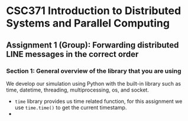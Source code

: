 # CSC371 Introduction to Distributed Systems and Parallel Computing
## Assignment 1 (Group): Forwarding distributed LINE messages in the correct order

### Section 1: General overview of the library that you are using
We develop our simulation using Python with the built-in library such as time, datetime, threading, multiprocessing, os, and socket.
- `time` library provides us time related function, for this assignment we use `time.time()` to get the current timestamp.
- 
